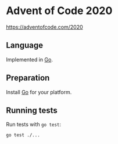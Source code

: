 # Advent of Code 2020

https://adventofcode.com/2020

## Language

Implemented in [Go](https://golang.org/).

## Preparation

Install [Go](https://golang.org/doc/install) for your platform.

## Running tests

Run tests with `go test`:

```console
go test ./...
```
